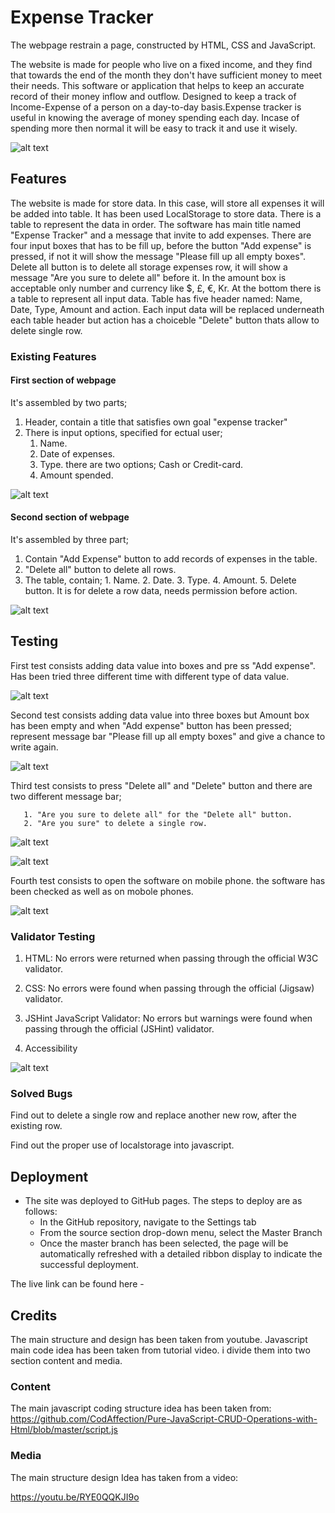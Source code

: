 # Expense Tracker

The webpage restrain a page, constructed by HTML, CSS and JavaScript.

The website is made for people who live on a fixed income, and they find that towards the end of the month they don't have sufficient money to meet their needs. This software or application that helps to keep an accurate record of their money inflow and outflow. Designed to keep a track of Income-Expense of a person on a day-to-day basis.Expense tracker is useful in knowing the average of money spending each day. Incase of spending more then normal it will be easy to track it and use it wisely.

![alt text](assets/images/Overview.png)

## Features

The website is made for store data. In this case, will store all expenses it will be added into table. It has been used LocalStorage to store data. There is a table to represent the data in order.
The software has main title named "Expense Tracker" and a message that invite to add expenses. There are four input boxes that has to be fill up, before the button "Add expense" is pressed, if not it will show the message "Please fill up all empty boxes". Delete all button is to delete all storage expenses row, it will show a message "Are you sure to delete all" before it. In the amount box is acceptable only number and currency like $, £, €, Kr.
At the bottom there is a table to represent all input data. Table has five header named: Name, Date, Type, Amount and action. Each input data will be replaced underneath each table header but action has a choiceble "Delete" button thats allow to delete single row.

### Existing Features

#### First section of  webpage

It's assembled by two parts;

1. Header, contain a title that satisfies own goal "expense tracker"
2. There is input options, specified for ectual user;
      1. Name.
      2. Date of expenses.
      3. Type. there are two options; Cash or Credit-card.
      4. Amount spended.

![alt text](assets/images/first-section1.png)

#### Second section of  webpage

It's assembled by three part;

1. Contain "Add Expense" button to add records of expenses in the table.
2. "Delete all" button to delete all rows.
3. The table, contain;
       1. Name.
       2. Date.
       3. Type.
       4. Amount.
       5. Delete button. It is for delete a row data, needs permission before action.

![alt text](assets/images/section2.png)

## Testing 

First test consists adding data value into boxes and pre ss "Add expense". Has been tried three different time with different type of data value.

![alt text](assets/images/fullscreen.png)

Second test consists adding data value into three boxes but Amount box has been empty and when "Add expense" button has been pressed; represent message bar "Please fill up all empty boxes" and give a chance to write again.

![alt text](assets/images/test2.png)

Third test consists to press "Delete all" and "Delete" button and there are two different message bar;

       1. "Are you sure to delete all" for the "Delete all" button.
       2. "Are you sure" to delete a single row.


![alt text](assets/images/test3.png)

![alt text](assets/images/test3-2.png)

Fourth test consists to open the software on mobile phone. the software has been checked as well as on mobole phones.

![alt text](assets/images/mobile-device.png)

### Validator Testing

1. HTML:
   No errors were returned when passing through the official W3C validator.

2. CSS:
   No errors were found when passing through the official (Jigsaw) validator.

3. JSHint JavaScript Validator: No errors but warnings were found when passing through the official (JSHint) validator.

4. Accessibility

![alt text](assets/images/accessibility-et.png)

### Solved Bugs

Find out to delete a single row and replace another new row, after the existing row.

Find out the proper use of localstorage into javascript.

## Deployment

- The site was deployed to GitHub pages. The steps to deploy are as follows:
  - In the GitHub repository, navigate to the Settings tab
  - From the source section drop-down menu, select the Master Branch
  - Once the master branch has been selected, the page will be automatically refreshed with a detailed ribbon display to indicate  the successful deployment.

The live link can be found here -

## Credits

The main structure and design has been taken from youtube. Javascript main code idea has been taken from tutorial video. i divide them into two section content and media.

### Content

The main javascript coding structure idea has been taken from: <https://github.com/CodAffection/Pure-JavaScript-CRUD-Operations-with-Html/blob/master/script.js>



### Media

The main structure design Idea has taken from a video:

<https://youtu.be/RYE0QQKJI9o>
